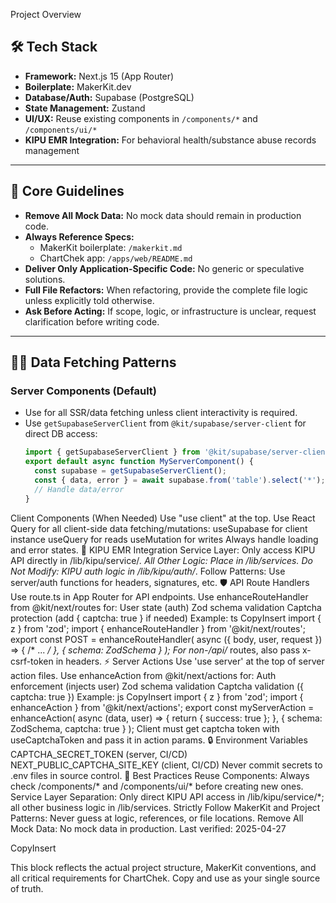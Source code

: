 Project Overview

## 🛠 Tech Stack

- **Framework:** Next.js 15 (App Router)
- **Boilerplate:** MakerKit.dev
- **Database/Auth:** Supabase (PostgreSQL)
- **State Management:** Zustand
- **UI/UX:** Reuse existing components in `/components/*` and `/components/ui/*`
- **KIPU EMR Integration:** For behavioral health/substance abuse records management

---

## 🔑 Core Guidelines

- **Remove All Mock Data:** No mock data should remain in production code.
- **Always Reference Specs:**
  - MakerKit boilerplate: `/makerkit.md`
  - ChartChek app: `/apps/web/README.md`
- **Deliver Only Application-Specific Code:** No generic or speculative solutions.
- **Full File Refactors:** When refactoring, provide the complete file logic unless explicitly told otherwise.
- **Ask Before Acting:** If scope, logic, or infrastructure is unclear, request clarification before writing code.

---

## 🧑‍💻 Data Fetching Patterns

### Server Components (Default)
- Use for all SSR/data fetching unless client interactivity is required.
- Use `getSupabaseServerClient` from `@kit/supabase/server-client` for direct DB access:
  ```js
  import { getSupabaseServerClient } from '@kit/supabase/server-client';
  export default async function MyServerComponent() {
    const supabase = getSupabaseServerClient();
    const { data, error } = await supabase.from('table').select('*');
    // Handle data/error
  }
Client Components (When Needed)
Use "use client" at the top.
Use React Query for all client-side data fetching/mutations:
useSupabase for client instance
useQuery for reads
useMutation for writes
Always handle loading and error states.
🔗 KIPU EMR Integration
Service Layer: Only access KIPU API directly in /lib/kipu/service/*.
All Other Logic: Place in /lib/services.
Do Not Modify: KIPU auth logic in /lib/kipu/auth/*.
Follow Patterns: Use server/auth functions for headers, signatures, etc.
🛡️ API Route Handlers
Use route.ts in App Router for API endpoints.
Use enhanceRouteHandler from @kit/next/routes for:
User state (auth)
Zod schema validation
Captcha protection (add { captcha: true } if needed)
Example:
ts
CopyInsert
import { z } from 'zod';
import { enhanceRouteHandler } from '@kit/next/routes';
export const POST = enhanceRouteHandler(
  async ({ body, user, request }) => { /* ... */ },
  { schema: ZodSchema }
);
For non-/api/* routes, also pass x-csrf-token in headers.
⚡ Server Actions
Use 'use server' at the top of server action files.
Use enhanceAction from @kit/next/actions for:
Auth enforcement (injects user)
Zod schema validation
Captcha validation ({ captcha: true })
Example:
js
CopyInsert
import { z } from 'zod';
import { enhanceAction } from '@kit/next/actions';
export const myServerAction = enhanceAction(
  async (data, user) => { return { success: true }; },
  { schema: ZodSchema, captcha: true }
);
Client must get captcha token with useCaptchaToken and pass it in action params.
🔒 Environment Variables
CAPTCHA_SECRET_TOKEN (server, CI/CD)
NEXT_PUBLIC_CAPTCHA_SITE_KEY (client, CI/CD)
Never commit secrets to .env files in source control.
📝 Best Practices
Reuse Components: Always check /components/* and /components/ui/* before creating new ones.
Service Layer Separation: Only direct KIPU API access in /lib/kipu/service/*; all other business logic in /lib/services.
Strictly Follow MakerKit and Project Patterns: Never guess at logic, references, or file locations.
Remove All Mock Data: No mock data in production.
Last verified: 2025-04-27

CopyInsert

This block reflects the actual project structure, MakerKit conventions, and all critical requirements for ChartChek. Copy and use as your single source of truth.